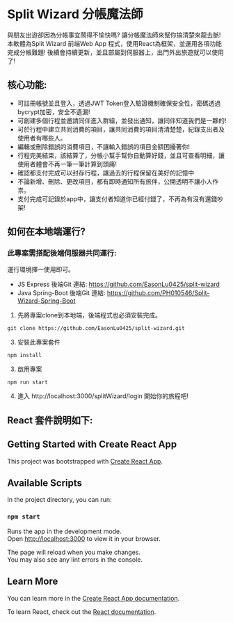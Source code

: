 # Split Wizard 分帳魔法師

與朋友出遊卻因為分帳事宜鬧得不愉快嗎? 讓分帳魔法師來幫你搞清楚來龍去脈! 
本軟體為Split Wizard 前端Web App 程式，使用React為框架，並運用各項功能完成分帳難題!
後續會持續更新，並且部屬到伺服器上，出門外出旅遊就可以使用了!

## 核心功能: 
  - 可註冊帳號並且登入，透過JWT Token登入驗證機制確保安全性，密碼透過bycrypt加密，安全不遺漏!
  - 可創建多個行程並邀請同伴進入群組，並發出通知，讓同伴知道我們是一夥的!
  - 可於行程中建立共同消費的項目，讓共同消費的項目清清楚楚，紀錄支出者及使用者有哪些人。
  - 編輯或刪除錯誤的消費項目，不讓輸入錯誤的項目金額困擾著你!
  - 行程完美結束，該結算了，分帳小幫手幫你自動算好錢，並且可查看明細，讓使用者體會不再一筆一筆計算到頭痛!
  - 確認都支付完成可以封存行程，讓過去的行程保留在美好的記憶中
  - 不論新增、刪除、更改項目，都有即時通知所有旅伴，公開透明不讓小人作祟。
  - 支付完成可記錄於app中，讓支付者知道你已經付錢了，不再為有沒有還錢吵架!

## 如何在本地端運行?
### 此專案需搭配後端伺服器共同運行:
運行環境擇一使用即可。
- JS Express 後端Git 連結: https://github.com/EasonLu0425/split-wizard
- Java Spring-Boot 後端Git 連結: https://github.com/PH010546/Split-Wizard-Spring-Boot


1. 先將專案clone到本地端，後端程式也必須安裝完成。
```
git clone https://github.com/EasonLu0425/split-wizard.git
```
3. 安裝此專案套件
```
npm install
```
3. 啟用專案
```
npm run start
```
4. 進入 http://localhost:3000/splitWizard/login 開始你的旅程吧!

## React 套件說明如下:
## Getting Started with Create React App

This project was bootstrapped with [Create React App](https://github.com/facebook/create-react-app).

## Available Scripts

In the project directory, you can run:

### `npm start`

Runs the app in the development mode.\
Open [http://localhost:3000](http://localhost:3000) to view it in your browser.

The page will reload when you make changes.\
You may also see any lint errors in the console.


## Learn More

You can learn more in the [Create React App documentation](https://facebook.github.io/create-react-app/docs/getting-started).

To learn React, check out the [React documentation](https://reactjs.org/).
